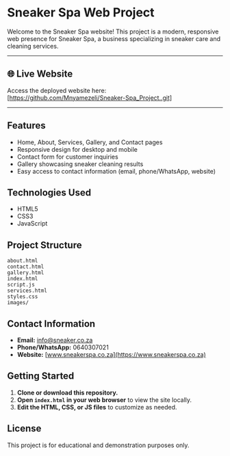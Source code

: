 # Sneaker Spa Web Project

Welcome to the Sneaker Spa website! This project is a modern, responsive web presence for Sneaker Spa, a business specializing in sneaker care and cleaning services.

---

## 🌐 Live Website

Access the deployed website here: [https://github.com/Mnyamezeli/Sneaker-Spa_Project..git]

---

## Features

- Home, About, Services, Gallery, and Contact pages
- Responsive design for desktop and mobile
- Contact form for customer inquiries
- Gallery showcasing sneaker cleaning results
- Easy access to contact information (email, phone/WhatsApp, website)

## Technologies Used

- HTML5
- CSS3
- JavaScript

## Project Structure

```
about.html
contact.html
gallery.html
index.html
script.js
services.html
styles.css
images/
```

## Contact Information

- **Email:** info@sneaker.co.za
- **Phone/WhatsApp:** 0640307021
- **Website:** [www.sneakerspa.co.za](https://www.sneakerspa.co.za)

## Getting Started

1. **Clone or download this repository.**
2. **Open `index.html` in your web browser** to view the site locally.
3. **Edit the HTML, CSS, or JS files** to customize as needed.

## License

This project is for educational and demonstration purposes only.
